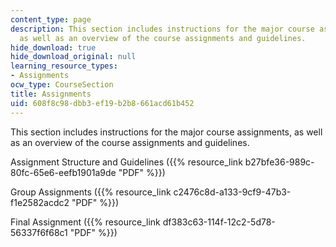 ```yaml
---
content_type: page
description: This section includes instructions for the major course assignments,
  as well as an overview of the course assignments and guidelines.
hide_download: true
hide_download_original: null
learning_resource_types:
- Assignments
ocw_type: CourseSection
title: Assignments
uid: 608f8c98-dbb3-ef19-b2b8-661acd61b452
---
```


This section includes instructions for the major course assignments, as well as an overview of the course assignments and guidelines.

Assignment Structure and Guidelines ({{% resource_link b27bfe36-989c-80fc-65e6-eefb1901a9de "PDF" %}})

Group Assignments ({{% resource_link c2476c8d-a133-9cf9-47b3-f1e2582acdc2 "PDF" %}})

Final Assignment ({{% resource_link df383c63-114f-12c2-5d78-56337f6f68c1 "PDF" %}})